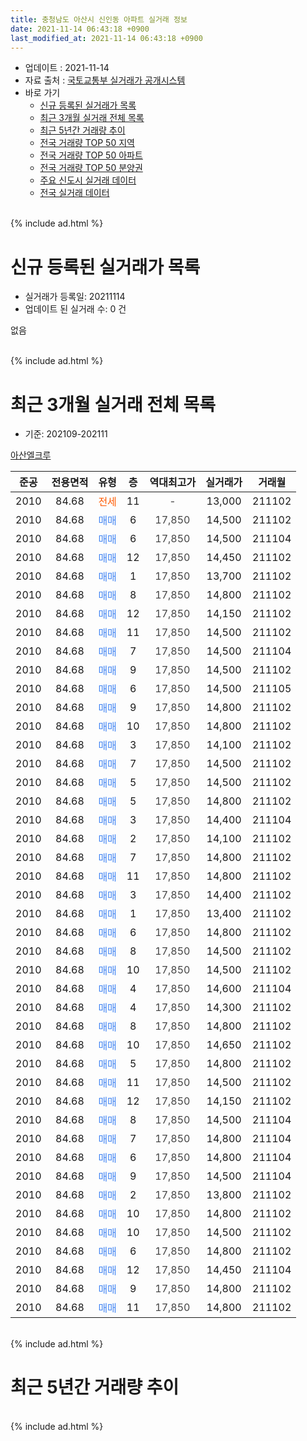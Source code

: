 ```yaml
---
title: 충청남도 아산시 신인동 아파트 실거래 정보
date: 2021-11-14 06:43:18 +0900
last_modified_at: 2021-11-14 06:43:18 +0900
---
```


* 업데이트 : 2021-11-14
* 자료 출처 : [국토교통부 실거래가 공개시스템](http://rt.molit.go.kr)
* 바로 가기
    * [신규 등록된 실거래가 목록](#신규-등록된-실거래가-목록)
    * [최근 3개월 실거래 전체 목록](#최근-3개월-실거래-전체-목록)
    * [최근 5년간 거래량 추이](#최근-5년간-거래량-추이)
    * [전국 거래량 TOP 50 지역](https://inasie.github.io/apt-trade-info/최근-3개월-전국에서-가장-거래가-많이-발생한-지역)
    * [전국 거래량 TOP 50 아파트](https://inasie.github.io/apt-trade-info/최근-3개월-전국에서-가장-거래가-많이-발생한-아파트)
    * [전국 거래량 TOP 50 분양권](https://inasie.github.io/apt-trade-info/최근-3개월-전국에서-가장-거래가-많이-발생한-분양권)
    * [주요 신도시 실거래 데이터](https://inasie.github.io/apt-trade-info/주요-신도시)
    * [전국 실거래 데이터](https://inasie.github.io/apt-trade-info/전국)
<br>
{% include ad.html %}
<br>

# 신규 등록된 실거래가 목록
* 실거래가 등록일: 20211114
* 업데이트 된 실거래 수: 0 건

없음

<br>
{% include ad.html %}
<br>

# 최근 3개월 실거래 전체 목록
* 기준: 202109-202111


[아산엘크루](https://search.naver.com/search.naver?query=%EC%B6%A9%EC%B2%AD%EB%82%A8%EB%8F%84+%EC%95%84%EC%82%B0%EC%8B%9C+%EC%8B%A0%EC%9D%B8%EB%8F%99+%EC%95%84%EC%82%B0%EC%97%98%ED%81%AC%EB%A3%A8)

|준공|전용면적|유형|층|역대최고가|실거래가|거래월|
|:---:|:---:|:---:|:---:|:---:|:---:|:---:|
|2010|84.68|<span style="color:#ff5a00">전세</span>|11|<span style="color:#444444">-</span>|13,000|211102|
|2010|84.68|<span style="color:#4285f3">매매</span>|6|<span style="color:#444444">17,850</span>|14,500|211102|
|2010|84.68|<span style="color:#4285f3">매매</span>|6|<span style="color:#444444">17,850</span>|14,500|211104|
|2010|84.68|<span style="color:#4285f3">매매</span>|12|<span style="color:#444444">17,850</span>|14,450|211102|
|2010|84.68|<span style="color:#4285f3">매매</span>|1|<span style="color:#444444">17,850</span>|13,700|211102|
|2010|84.68|<span style="color:#4285f3">매매</span>|8|<span style="color:#444444">17,850</span>|14,800|211102|
|2010|84.68|<span style="color:#4285f3">매매</span>|12|<span style="color:#444444">17,850</span>|14,150|211102|
|2010|84.68|<span style="color:#4285f3">매매</span>|11|<span style="color:#444444">17,850</span>|14,500|211102|
|2010|84.68|<span style="color:#4285f3">매매</span>|7|<span style="color:#444444">17,850</span>|14,500|211104|
|2010|84.68|<span style="color:#4285f3">매매</span>|9|<span style="color:#444444">17,850</span>|14,500|211102|
|2010|84.68|<span style="color:#4285f3">매매</span>|6|<span style="color:#444444">17,850</span>|14,500|211105|
|2010|84.68|<span style="color:#4285f3">매매</span>|9|<span style="color:#444444">17,850</span>|14,800|211102|
|2010|84.68|<span style="color:#4285f3">매매</span>|10|<span style="color:#444444">17,850</span>|14,800|211102|
|2010|84.68|<span style="color:#4285f3">매매</span>|3|<span style="color:#444444">17,850</span>|14,100|211102|
|2010|84.68|<span style="color:#4285f3">매매</span>|7|<span style="color:#444444">17,850</span>|14,500|211102|
|2010|84.68|<span style="color:#4285f3">매매</span>|5|<span style="color:#444444">17,850</span>|14,500|211102|
|2010|84.68|<span style="color:#4285f3">매매</span>|5|<span style="color:#444444">17,850</span>|14,800|211102|
|2010|84.68|<span style="color:#4285f3">매매</span>|3|<span style="color:#444444">17,850</span>|14,400|211104|
|2010|84.68|<span style="color:#4285f3">매매</span>|2|<span style="color:#444444">17,850</span>|14,100|211102|
|2010|84.68|<span style="color:#4285f3">매매</span>|7|<span style="color:#444444">17,850</span>|14,800|211102|
|2010|84.68|<span style="color:#4285f3">매매</span>|11|<span style="color:#444444">17,850</span>|14,800|211102|
|2010|84.68|<span style="color:#4285f3">매매</span>|3|<span style="color:#444444">17,850</span>|14,400|211102|
|2010|84.68|<span style="color:#4285f3">매매</span>|1|<span style="color:#444444">17,850</span>|13,400|211102|
|2010|84.68|<span style="color:#4285f3">매매</span>|6|<span style="color:#444444">17,850</span>|14,800|211102|
|2010|84.68|<span style="color:#4285f3">매매</span>|8|<span style="color:#444444">17,850</span>|14,500|211102|
|2010|84.68|<span style="color:#4285f3">매매</span>|10|<span style="color:#444444">17,850</span>|14,500|211102|
|2010|84.68|<span style="color:#4285f3">매매</span>|4|<span style="color:#444444">17,850</span>|14,600|211104|
|2010|84.68|<span style="color:#4285f3">매매</span>|4|<span style="color:#444444">17,850</span>|14,300|211102|
|2010|84.68|<span style="color:#4285f3">매매</span>|8|<span style="color:#444444">17,850</span>|14,800|211102|
|2010|84.68|<span style="color:#4285f3">매매</span>|10|<span style="color:#444444">17,850</span>|14,650|211102|
|2010|84.68|<span style="color:#4285f3">매매</span>|5|<span style="color:#444444">17,850</span>|14,800|211102|
|2010|84.68|<span style="color:#4285f3">매매</span>|11|<span style="color:#444444">17,850</span>|14,500|211102|
|2010|84.68|<span style="color:#4285f3">매매</span>|12|<span style="color:#444444">17,850</span>|14,150|211102|
|2010|84.68|<span style="color:#4285f3">매매</span>|8|<span style="color:#444444">17,850</span>|14,500|211104|
|2010|84.68|<span style="color:#4285f3">매매</span>|7|<span style="color:#444444">17,850</span>|14,800|211104|
|2010|84.68|<span style="color:#4285f3">매매</span>|6|<span style="color:#444444">17,850</span>|14,800|211104|
|2010|84.68|<span style="color:#4285f3">매매</span>|9|<span style="color:#444444">17,850</span>|14,500|211104|
|2010|84.68|<span style="color:#4285f3">매매</span>|2|<span style="color:#444444">17,850</span>|13,800|211102|
|2010|84.68|<span style="color:#4285f3">매매</span>|10|<span style="color:#444444">17,850</span>|14,800|211102|
|2010|84.68|<span style="color:#4285f3">매매</span>|10|<span style="color:#444444">17,850</span>|14,500|211102|
|2010|84.68|<span style="color:#4285f3">매매</span>|6|<span style="color:#444444">17,850</span>|14,800|211102|
|2010|84.68|<span style="color:#4285f3">매매</span>|12|<span style="color:#444444">17,850</span>|14,450|211104|
|2010|84.68|<span style="color:#4285f3">매매</span>|9|<span style="color:#444444">17,850</span>|14,800|211102|
|2010|84.68|<span style="color:#4285f3">매매</span>|11|<span style="color:#444444">17,850</span>|14,800|211102|


<br>
{% include ad.html %}
<br>

# 최근 5년간 거래량 추이


<div style="width:100%;">
    <canvas id="deal_progress" height="200"></canvas>
</div>

<script>
new Chart(document.getElementById("deal_progress"), {
    type: 'line',
    data: {
        labels: ['201611','201612','201701','201702','201703','201704','201705','201706','201707','201708','201709','201710','201711','201712','201801','201802','201803','201804','201805','201806','201807','201808','201809','201810','201811','201812','201901','201902','201903','201904','201905','201906','201907','201908','201909','201910','201911','201912','202001','202002','202003','202004','202005','202006','202007','202008','202009','202010','202011','202012','202101','202102','202103','202104','202105','202106','202107','202108','202109','202110','202111'],
        datasets: [{
            label: '매매',
            pointRadius: 1,
            data: [0, 0, 0, 0, 0, 0, 0, 0, 0, 0, 0, 0, 0, 0, 0, 0, 1, 0, 1, 0, 0, 0, 0, 0, 0, 0, 0, 0, 0, 0, 0, 0, 0, 0, 0, 0, 0, 0, 0, 0, 0, 0, 0, 0, 0, 0, 0, 0, 0, 0, 0, 0, 0, 0, 0, 0, 0, 0, 0, 0, 43],
            borderColor: "rgba(255, 201, 14, 1)",
            backgroundColor: "rgba(255, 201, 14, 0.5)",
            fill: false,
            lineTension: 0
        },{
            label: '전월세',
            pointRadius: 1,
            data: [0, 2, 3, 0, 0, 0, 0, 2, 2, 2, 4, 7, 9, 6, 0, 3, 0, 0, 1, 1, 0, 1, 5, 0, 0, 1, 2, 0, 1, 0, 0, 2, 2, 1, 7, 6, 19, 8, 0, 1, 0, 0, 1, 1, 1, 1, 3, 0, 0, 0, 2, 0, 1, 0, 0, 0, 0, 0, 0, 0, 1],
            borderColor: "rgba(0, 141, 185, 1)",
            backgroundColor: "rgba(0, 141, 185, 0.5)",
            fill: false,
            lineTension: 0
        }
        ]
    },
    options: {
        responsive: true,
        title: {
            display: false
        },
        tooltips: {
            mode: 'index',
            intersect: false
        },
        hover: {
            mode: 'nearest',
            intersect: true
        },
        scales: {
            xAxes: [{
                display: true,
                scaleLabel: {
                    display: true,
                    labelString: '년/월'
                }
            }],
            yAxes: [{
                display: true,
                ticks: {
                    suggestedMin: 0,
                },
                scaleLabel: {
                    display: true,
                    labelString: '실거래 수'
                }
            }]
        }
    }
});

</script>


<br>
{% include ad.html %}
<br>


